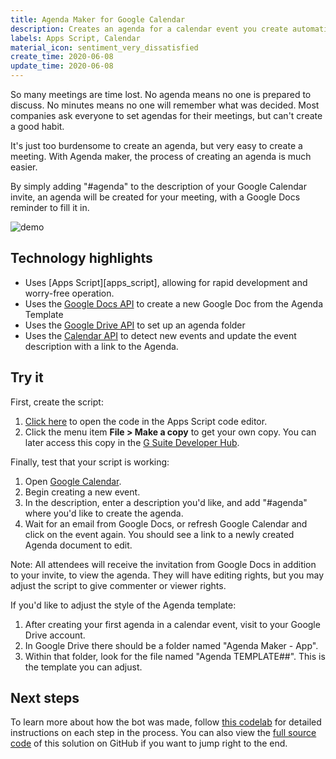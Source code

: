 ```yaml
---
title: Agenda Maker for Google Calendar
description: Creates an agenda for a calendar event you create automatically
labels: Apps Script, Calendar
material_icon: sentiment_very_dissatisfied
create_time: 2020-06-08
update_time: 2020-06-08
---
```


So many meetings are time lost.  No agenda means no one is prepared to discuss.  No minutes means no one will remember what was decided.  Most companies ask everyone to set agendas for their meetings, but can't create a good habit.

It's just too burdensome to create an agenda, but very easy to create a meeting.  With Agenda maker, the process of creating an agenda is much easier.

By simply adding "#agenda" to the description of your Google Calendar invite, an agenda will be created for your meeting, with a Google Docs reminder to fill it in.


![demo](https://cdn.jsdelivr.net/gh/gsuitedevs)

## Technology highlights

- Uses [Apps Script][apps_script], allowing for rapid
  development and worry-free operation.
- Uses the [Google Docs API][gdocs_api] to create a new Google Doc from the Agenda Template
- Uses the [Google Drive API][gdrive_api] to set up an agenda folder
- Uses the [Calendar API][calendar_api] to detect new events and update the event description with a link to the Agenda.

[app_script]: https://developers.google.com/apps-script/
[gdrive_api]: https://developers.google.com/drive/api/
[gdocs_api]: https://developers.google.com/docs/api/
[calendar_api]: https://developers.google.com/calendar/

## Try it

First, create the script:

1.  [Click here][code] to open the code in the Apps Script code editor.
2.  Click the menu item **File > Make a copy** to get your own copy. You can
    later access this copy in the [G Suite Developer Hub][hub].

[code]: https://script.google.com/home/projects/1YJjo1s8TUnbGlYUOYSUw4Y30R0uihSMw4Yz-V6UGfr4Wbll4ETXNohD8/edit
[hub]: https://script.google.com


Finally, test that your script is working:

1.  Open [Google Calendar][calendar].
2.  Begin creating a new event.
3.  In the description, enter a description you'd like, and add "#agenda" where you'd like to create the agenda.
4. Wait for an email from Google Docs, or refresh Google Calendar and click on the event again. You should see a link to a newly created Agenda document to edit.

Note: All attendees will receive the invitation from Google Docs in addition to your invite, to view the agenda.  They will have editing rights, but you may adjust the script to give commenter or viewer rights.

[calendar]: https://calendar.google.com

If you'd like to adjust the style of the Agenda template:
1. After creating your first agenda in a calendar event, visit to your Google Drive account.
2. In Google Drive there should be a folder named "Agenda Maker - App".
3. Within that folder, look for the file named "Agenda TEMPLATE##".  This is the template you can adjust.



## Next steps

To learn more about how the bot was made, follow [this codelab][codelab] for
detailed instructions on each step in the process. You can also view the
[full source code][github] of this solution on GitHub if you want to jump right
to the end.

[codelab]: https://codelabs.developers.google.com/codelabs/
[github]: https://github.com/googlecodelabs/
